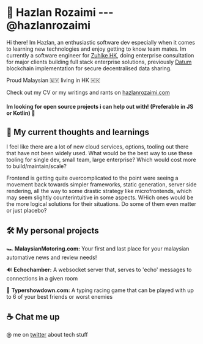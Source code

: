 # 🦊 Hazlan Rozaimi --- @hazlanrozaimi

Hi there! Im Hazlan, an enthusiastic software dev especially when it comes to learning new technologies and enjoy getting to know team mates. Im currently a software engineer for [Zuhlke HK](https://www.zuhlke.asia/), doing enterprise consultation for major clients building full stack enterprise solutions, previously [Datum](https://datum.org/) blockchain implementation for secure decentralised data sharing.

Proud Malaysian 🇲🇾 living in HK 🇭🇰

Check out my CV or my writings and rants on [hazlanrozaimi.com](https://hazlanrozaimi.com)

#### Im looking for open source projects i can help out with! (Preferable in JS or Kotlin) 🎉

## 🔭 My current thoughts and learnings
I feel like there are a lot of new cloud services, options, tooling out there that have not been widely used. What would be the best way to use these tooling for single dev, small team, large enterprise? Which would cost more to build/maintain/scale?

Frontend is getting quite overcomplicated to the point were seeing a movement back towards simpler frameworks, static generation, server side rendering, all the way to some drastic strategy like microfrontends, which may seem slightly counterintuitive in some aspects. WHich ones would be the more logical solutions for their situations. Do some of them even matter or just placebo? 

## 🛠 My personal projects
 🏎 **MalaysianMotoring.com:** Your first and last place for your malaysian automative news and review needs!
 
 🔊 **Echochamber:** A websocket server that, serves to 'echo' messages to connections in a given room
 
 🏁 **Typershowdown.com:** A typing racing game that can be played with up to 6 of your best friends or worst enemies

## ☕️ Chat me up
@ me on [twitter](https://twitter.com/HazlanRozaimi) about tech stuff


<!--
**dividezero/dividezero** is a ✨ _special_ ✨ repository because its `README.md` (this file) appears on your GitHub profile.

Here are some ideas to get you started:

- 🔭 I’m currently working on ...
- 🌱 I’m currently learning ...
- 👯 I’m looking to collaborate on ...
- 🤔 I’m looking for help with ...
- 💬 Ask me about ...
- 📫 How to reach me: ...
- 😄 Pronouns: ...
- ⚡ Fun fact: ...
-->
